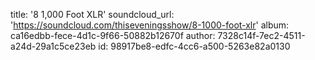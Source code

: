 title: '8 1,000 Foot XLR'
soundcloud_url: 'https://soundcloud.com/thiseveningsshow/8-1000-foot-xlr'
album: ca16edbb-fece-4d1c-9f66-50882b12670f
author: 7328c14f-7ec2-4511-a24d-29a1c5ce23eb
id: 98917be8-edfc-4cc6-a500-5263e82a0130
